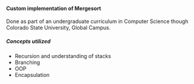 #### Custom implementation of Mergesort

Done as part of an undergraduate curriculum in Computer Science though Colorado State University, Global Campus.

##### Concepts utilized
* Recursion and understanding of stacks
* Branching
* OOP
* Encapsulation

